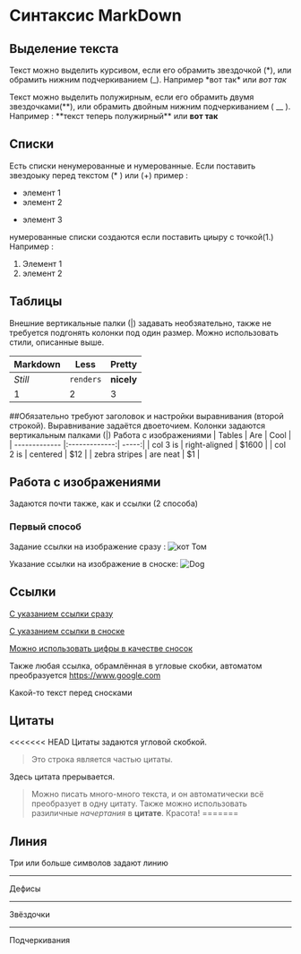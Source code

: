 # Синтаксис MarkDоwn

## Выделение текста

Текст можно выделить курсивом, если его обрамить звездочкой (*), или обрамить нижним подчеркиванием (\_). Например *вот так\* или _вот так_

Текст можно выделить полужирным, если его обрамить двумя звездочками(**), или обрамить двойным нижним подчеркиванием ( \_\_ ). Например : **текст теперь полужирный\*\* или **вот так**

## Списки

Есть списки ненумерованные и нумерованные. Если поставить звездоыку перед текстом (\* ) или (+) пример :

- элемент 1
- элемент 2

* элемент 3

нумерованные списки создаются если поставить циыру с точкой(1.) Например :

1. Элемент 1
2. элемент 2

## Таблицы

Внешние вертикальные палки (|) задавать необзяательно, также не требуется подгонять колонки под один размер. Можно использовать стили, описанные выше.

| Markdown | Less      | Pretty     |
| -------- | --------- | ---------- |
| _Still_  | `renders` | **nicely** |
| 1        | 2         | 3          |

##Обязательно требуют заголовок и настройки выравнивания (второй строкой). Выравнивание задаётся двоеточием. Колонки задаются вертикальным палками (|) Работа с изображениями
| Tables | Are | Cool |
| ------------- |:-------------:| -----:|
| col 3 is | right-aligned | $1600 |
| col 2 is | centered | $12 |
| zebra stripes | are neat | $1 |

## Работа с изображениями

Задаются почти также, как и ссылки (2 способа)

### Первый способ

Задание ссылки на изображение сразу :
![кот Том](Tom.jpeg)

Указание ссылки на изображение в сноске:
![Dog][logo]

[logo]: Dog.jpeg

## Ссылки

[С указанием ссылки сразу](https://www.google.com)

[С указанием ссылки в сноске][arbitrary case-insensitive reference text]

[Можно использовать цифры в качестве сносок][1]

Также любая ссылка, обрамлённая в угловые скобки, автоматом преобразуется
<https://www.google.com>

Какой-то текст перед сносками

[arbitrary case-insensitive reference text]: https://www.mozilla.org
[1]: http://slashdot.org
[link text itself]: http://www.reddit.com

## Цитаты

<<<<<<< HEAD
Цитаты задаются угловой скобкой.

> Это строка является частью цитаты.

Здесь цитата прерывается.

> Можно писать много-много текста, и он автоматически всё преобразует в одну цитату. Также можно использовать разиличные _начертания_ в **цитате**. Красота!
=======
## Линия

Три или больше символов задают линию

---

Дефисы

---

Звёздочки

---

Подчеркивания
>>>>>>> 
